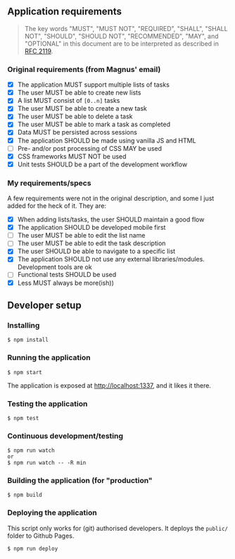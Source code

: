## Application requirements
> The key words "MUST", "MUST NOT", "REQUIRED", "SHALL", "SHALL NOT", "SHOULD",
"SHOULD NOT", "RECOMMENDED",  "MAY", and "OPTIONAL" in this document
are to be interpreted as described in [RFC 2119](https://www.ietf.org/rfc/rfc2119.txt).

### Original requirements (from Magnus' email)
- [x] The application MUST support multiple lists of tasks
- [x] The user MUST be able to create new lists
- [x] A list MUST consist of `[0..n]` tasks
- [x] The user MUST be able to create a new task
- [x] The user MUST be able to delete a task
- [x] The user MUST be able to mark a task as completed
- [x] Data MUST be persisted across sessions
- [x] The application SHOULD be made using vanilla JS and HTML
- [ ] Pre- and/or post processing of CSS MAY be used
- [x] CSS frameworks MUST NOT be used
- [x] Unit tests SHOULD be a part of the development workflow

### My requirements/specs
A few requirements were not in the original description, and some I just added for the heck of it. They are:

- [x] When adding lists/tasks, the user SHOULD maintain a good flow
- [x] The application SHOULD be developed mobile first
- [ ] The user MUST be able to edit the list name
- [ ] The user MUST be able to edit the task description
- [x] The user SHOULD be able to navigate to a specific list
- [x] The application SHOULD not use any external libraries/modules. Development tools are ok
- [ ] Functional tests SHOULD be used
- [x] Less MUST always be more(ish))

## Developer setup

### Installing
```
$ npm install
```

### Running the application
```
$ npm start
```
The application is exposed at [http://localhost:1337](http://localhost:1337), and it likes it there.

### Testing the application
```
$ npm test
```

### Continuous development/testing
```
$ npm run watch
or
$ npm run watch -- -R min
```

### Building the application (for "production"
```
$ npm build
```

### Deploying the application
This script only works for (git) authorised developers.
It deploys the `public/` folder to Github Pages.
```
$ npm run deploy
```